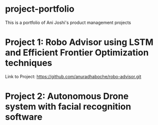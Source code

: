 # project-portfolio
This is a portfolio of Ani Joshi's product management projects

# Project 1: Robo Advisor using LSTM and Efficient Frontier Optimization techniques

Link to Project: https://github.com/anuradhaboche/robo-advisor.git

# Project 2: Autonomous Drone system with facial recognition software
